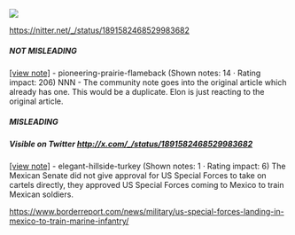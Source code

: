 ![](https://i.imgur.com/OUrem0J.png)

https://nitter.net/_/status/1891582468529983682
##### NOT MISLEADING

[[view note]](https://x.com/i/birdwatch/n/1891670668720144792) - pioneering-prairie-flameback (Shown notes: 14 · Rating impact: 206)
NNN - The community note goes into the original article which already has one. This would be a duplicate. Elon is just reacting to the original article. 

##### MISLEADING
##### Visible on Twitter http://x.com/_/status/1891582468529983682
[[view note]](https://x.com/i/birdwatch/n/1891629066630901930) - elegant-hillside-turkey (Shown notes: 1 · Rating impact: 6)
The Mexican Senate did not give approval for US Special Forces to take on cartels directly, they approved US Special Forces coming to Mexico to train Mexican soldiers. 

https://www.borderreport.com/news/military/us-special-forces-landing-in-mexico-to-train-marine-infantry/
